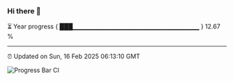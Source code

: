 ### Hi there 👋

⏳ Year progress { ███▁▁▁▁▁▁▁▁▁▁▁▁▁▁▁▁▁▁▁▁▁▁▁▁▁▁▁ } 12.67 %

---

⏰ Updated on Sun, 16 Feb 2025 06:13:10 GMT

![Progress Bar CI](https://github.com/Shyam-Makwana/GitHub-Actions-Demo/workflows/Progress%20Bar%20CI/badge.svg)
